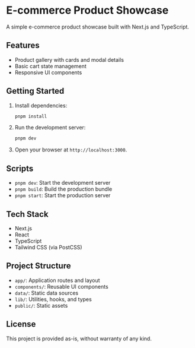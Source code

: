 # E-commerce Product Showcase

A simple e-commerce product showcase built with Next.js and TypeScript.

## Features

- Product gallery with cards and modal details
- Basic cart state management
- Responsive UI components

## Getting Started

1. Install dependencies:

   ```bash
   pnpm install
   ```

2. Run the development server:

   ```bash
   pnpm dev
   ```

3. Open your browser at `http://localhost:3000`.

## Scripts

- `pnpm dev`: Start the development server
- `pnpm build`: Build the production bundle
- `pnpm start`: Start the production server

## Tech Stack

- Next.js
- React
- TypeScript
- Tailwind CSS (via PostCSS)

## Project Structure

- `app/`: Application routes and layout
- `components/`: Reusable UI components
- `data/`: Static data sources
- `lib/`: Utilities, hooks, and types
- `public/`: Static assets

## License

This project is provided as-is, without warranty of any kind.
